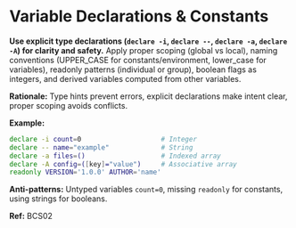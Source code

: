 # Variable Declarations & Constants

**Use explicit type declarations (`declare -i`, `declare --`, `declare -a`, `declare -A`) for clarity and safety.** Apply proper scoping (global vs local), naming conventions (UPPER_CASE for constants/environment, lower_case for variables), readonly patterns (individual or group), boolean flags as integers, and derived variables computed from other variables.

**Rationale:** Type hints prevent errors, explicit declarations make intent clear, proper scoping avoids conflicts.

**Example:**
```bash
declare -i count=0                    # Integer
declare -- name="example"             # String
declare -a files=()                   # Indexed array
declare -A config=([key]="value")     # Associative array
readonly VERSION='1.0.0' AUTHOR='name'
```

**Anti-patterns:** Untyped variables `count=0`, missing `readonly` for constants, using strings for booleans.

**Ref:** BCS02
